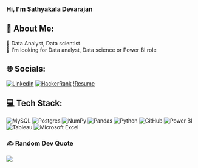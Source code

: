 ### Hi, I'm Sathyakala Devarajan

## 💫 About Me:
🔭 Data Analyst, Data scientist<br>👯 I’m looking for Data analyst, Data science or Power BI role<br>


## 🌐 Socials:
[![LinkedIn](https://img.shields.io/badge/LinkedIn-%230077B5.svg?logo=linkedin&logoColor=white)](https://linkedin.com/in/sathyakala-devarajan) 
[![HackerRank](https://img.shields.io/badge/HackerRank-%23f7941d.svg?logo=hackerrank&logoColor=white)](https://www.hackerrank.com/sathyakaladevar1)
[!Resume](https://dapper-paprenjak-9dd3a7.netlify.app/)


## 💻 Tech Stack:
![MySQL](https://img.shields.io/badge/mysql-%2300f.svg?style=for-the-badge&logo=mysql&logoColor=white) 
![Postgres](https://img.shields.io/badge/postgres-%23316192.svg?style=for-the-badge&logo=postgresql&logoColor=white) 
![NumPy](https://img.shields.io/badge/numpy-%23013243.svg?style=for-the-badge&logo=numpy&logoColor=white) 
![Pandas](https://img.shields.io/badge/pandas-%23150458.svg?style=for-the-badge&logo=pandas&logoColor=white) 
![Python](https://img.shields.io/badge/python-3670A0?style=for-the-badge&logo=python&logoColor=ffdd54) 
![GitHub](https://img.shields.io/badge/GitHub-%23121011.svg?style=for-the-badge&logo=github&logoColor=white)
![Power BI](https://img.shields.io/badge/Power%20BI-%230078D4.svg?style=for-the-badge&logo=power-bi&logoColor=white)
![Tableau](https://img.shields.io/badge/Tableau-%23007ACC.svg?style=for-the-badge&logo=tableau&logoColor=white)
![Microsoft Excel](https://img.shields.io/badge/Microsoft%20Excel-%230078D4.svg?style=for-the-badge&logo=microsoft-excel&logoColor=white)


### ✍️ Random Dev Quote
![](https://quotes-github-readme.vercel.app/api?type=horizontal&theme=radical)

<!-- Proudly created with GPRM ( https://gprm.itsvg.in ) -->
